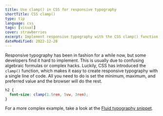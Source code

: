 ```yaml
---
title: Use clamp() in CSS for responsive typography
shortTitle: CSS clamp()
type: tip
language: css
tags: [visual]
cover: strawberries
excerpt: Implement responsive typography with the CSS clamp() function.
dateModified: 2022-12-28
---
```


Responsive typography has been in fashion for a while now, but some developers find it hard to implement. This is usually due to confusing algebraic formulas or complex hacks. Luckily, CSS has introduced the `clamp()` function, which makes it easy to create responsive typography with a single line of code. All you need to do is set the minimum, maximum, and preferred value and the browser will do the rest.

```css
h2 {
  font-size: clamp(1.5rem, 5vw, 3rem);
}
```

For a more complex example, take a look at the [Fluid typography snippet](/css/s/fluid-typography).
